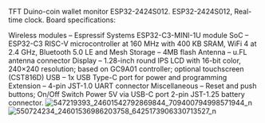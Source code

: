 TFT Duino-coin wallet monitor ESP32-2424S012. ESP32-2424S012, Real-time clock. Board specifications:

Wireless modules – Espressif Systems ESP32-C3-MINI-1U module
SoC – ESP32-C3 RISC-V microcontroller at 160 MHz with 400 KB SRAM, WiFi 4 at 2.4 GHz, Bluetooth 5.0 LE and Mesh
Storage – 4MB flash
Antenna – u.FL antenna connector
Display – 1.28-inch round IPS LCD with 16-bit color, 240×240 resolution; based on GC9A01 controller; optional touchscreen (CST816D)
USB – 1x USB Type-C port for power and programming
Extension – 4-pin JST-1.0 UART connector
Miscellaneous – Reset and push buttons; On/Off Switch
Power
5V via USB-C port
2-pin JST-1.25 battery connector.
![547219393_24601542792869844_709400794998571944_n](https://github.com/user-attachments/assets/b411efea-400a-4813-aef5-d62fa5a19a30)
![550724234_24601536986203758_6425173906330713527_n](https://github.com/user-attachments/assets/f1413db3-2559-4fe4-84c4-0ea897fd72a2)
